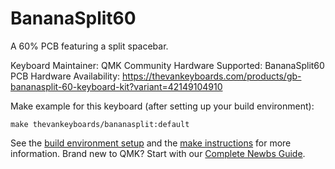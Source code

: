 # BananaSplit60

A 60% PCB featuring a split spacebar.

Keyboard Maintainer: QMK Community
Hardware Supported: BananaSplit60 PCB
Hardware Availability: https://thevankeyboards.com/products/gb-bananasplit-60-keyboard-kit?variant=42149104910

Make example for this keyboard (after setting up your build environment):

    make thevankeyboards/bananasplit:default

See the [build environment setup](https://docs.qmk.fm/#/getting_started_build_tools) and the [make instructions](https://docs.qmk.fm/#/getting_started_make_guide) for more information. Brand new to QMK? Start with our [Complete Newbs Guide](https://docs.qmk.fm/#/newbs).
